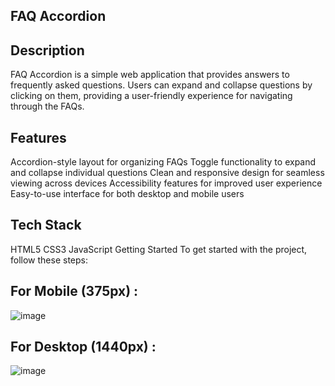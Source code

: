 ## FAQ Accordion

## Description

FAQ Accordion is a simple web application that provides answers to frequently asked questions. Users can expand and collapse questions by clicking on them, providing a user-friendly experience for navigating through the FAQs.

## Features

Accordion-style layout for organizing FAQs
Toggle functionality to expand and collapse individual questions
Clean and responsive design for seamless viewing across devices
Accessibility features for improved user experience
Easy-to-use interface for both desktop and mobile users

## Tech Stack

HTML5
CSS3
JavaScript
Getting Started
To get started with the project, follow these steps:


## For Mobile (375px) :
![image](https://github.com/Vishwanathanselvamoorthy/faq-accordion-main/assets/147639866/9f1bf121-e52a-4ae2-9556-67084d249c3d)

## For Desktop (1440px) :
![image](https://github.com/Vishwanathanselvamoorthy/faq-accordion-main/assets/147639866/1c99d4bc-636c-42b2-ba5e-418c89b2d4e0)


